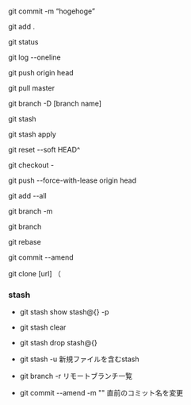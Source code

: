 ### 

git commit -m “hogehoge”

git add .

git status

git log --oneline

git push origin head

git pull master

git branch -D [branch name]

git stash

git stash apply

git reset --soft HEAD^

git checkout -

git push --force-with-lease origin head

git add --all

git branch -m

git branch

git rebase

git  commit --amend

git clone [url] （


### stash


- git stash show stash@{<stash no.>} -p

- git stash clear

- git stash drop stash@{<stash no.>}

- git stash -u
新規ファイルを含むstash

- git branch -r
リモートブランチ一覧

- git commit --amend -m "<commit coments>"
直前のコミット名を変更

